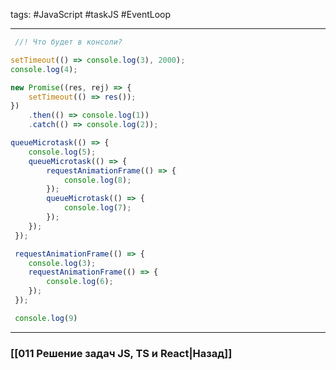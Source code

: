 tags: #JavaScript #taskJS #EventLoop 
___

```js
 //! Что будет в консоли?

setTimeout(() => console.log(3), 2000);
console.log(4);

new Promise((res, rej) => {
	setTimeout(() => res());
})
	.then(() => console.log(1))
	.catch(() => console.log(2));

queueMicrotask(() => {
	console.log(5);
	queueMicrotask(() => {
		requestAnimationFrame(() => {
			console.log(8);
		});
		queueMicrotask(() => {
			console.log(7);
		});
	});
 });

 requestAnimationFrame(() => {
 	console.log(3);
 	requestAnimationFrame(() => {
 		console.log(6);
 	});
 });

 console.log(9)
```

___
### [[011 Решение задач JS, TS и React|Назад]]